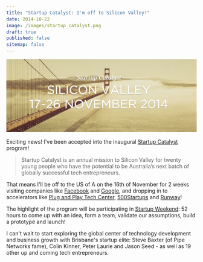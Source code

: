 ```yaml
---
title: "Startup Catalyst: I'm off to Silicon Valley!"
date: 2014-10-22
image: /images/startup_catalyst.png
draft: true
published: false
sitemap: false
---
```


![Startup Catalyst](/images/startup_catalyst.png)

Exciting news! I've been accepted into the inaugural [Startup Catalyst](http://www.startupcatalyst.com.au/) program!

> Startup Catalyst is an annual mission to Silicon Valley for
> twenty young people who have the potential to be Australia’s
> next batch of globally successful tech entrepreneurs.

That means I'll be off to the US of A on the 16th of November for 2 weeks visiting companies like [Facebook](https://www.facebook.com) and [Google](https://google.com), and dropping in to accelerators like [Plug and Play Tech Center](http://www.plugandplaytechcenter.com/), [500Startups](http://500.co) and [Runway](http://www.runway.is/)!

The highlight of the program will be participating in [Startup Weekend](http://startupweekend.org/): 52 hours to come up with an idea, form a team, validate our assumptions, build a prototype and launch!

I can't wait to start exploring the global center of technology development and business growth with Brisbane's startup elite: Steve Baxter (of Pipe Networks fame), Colin Kinner, Peter Laurie and Jason Seed - as well as 19 other up and coming tech entrepreneurs.
